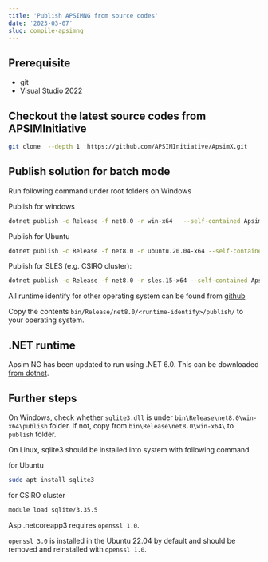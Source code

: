 ```yaml
---
title: 'Publish APSIMNG from source codes'
date: '2023-03-07'
slug: compile-apsimng
---
```



## Prerequisite

* git
* Visual Studio 2022

## Checkout the latest source codes from APSIMInitiative

```bash
git clone  --depth 1  https://github.com/APSIMInitiative/ApsimX.git
```

## Publish solution for batch mode

Run following command under root folders on Windows

Publish for windows

```bash
dotnet publish -c Release -f net8.0 -r win-x64   --self-contained ApsimX.sln
```

Publish for Ubuntu

```bash
dotnet publish -c Release -f net8.0 -r ubuntu.20.04-x64 --self-contained ApsimX.sln
```

Publish for SLES (e.g. CSIRO cluster):

```bash
dotnet publish -c Release -f net8.0 -r sles.15-x64 --self-contained ApsimX.sln
```

All runtime identify for other operating system can be found from [github](https://github.com/dotnet/runtime/blob/main/src/libraries/Microsoft.NETCore.Platforms/src/runtime.json)

Copy the contents `bin/Release/net8.0/<runtime-identify>/publish/` to your operating system.

## .NET runtime

Apsim NG has been updated to run using .NET 6.0. This can be downloaded [from dotnet](https://dotnet.microsoft.com/en-us/download/dotnet/6.0).

## Further steps

On Windows, check whether `sqlite3.dll` is under `bin\Release\net8.0\win-x64\publish`  folder. If not, copy from `bin\Release\net8.0\win-x64\` to `publish` folder.

On Linux, sqlite3 should be installed into system with following command

for Ubuntu

```bash
sudo apt install sqlite3
```

for CSIRO cluster

```bash
module load sqlite/3.35.5
```

Asp .netcoreapp3 requires `openssl 1.0`.

`openssl 3.0` is installed in the Ubuntu 22.04 by default and should be removed and reinstalled with `openssl 1.0`.
